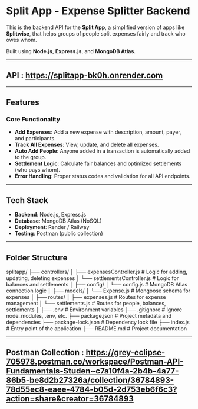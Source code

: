 # Split App - Expense Splitter Backend

This is the backend API for the **Split App**, a simplified version of apps like **Splitwise**, that helps groups of people split expenses fairly and track who owes whom.

Built using **Node.js**, **Express.js**, and **MongoDB Atlas**.

---
## API : https://splitapp-bk0h.onrender.com
---

## Features

### Core Functionality
- **Add Expenses**: Add a new expense with description, amount, payer, and participants.
- **Track All Expenses**: View, update, and delete all expenses.
- **Auto Add People**: Anyone added in a transaction is automatically added to the group.
- **Settlement Logic**: Calculate fair balances and optimized settlements (who pays whom).
- **Error Handling**: Proper status codes and validation for all API endpoints.

---

## Tech Stack

- **Backend**: Node.js, Express.js
- **Database**: MongoDB Atlas (NoSQL)
- **Deployment**: Render / Railway
- **Testing**: Postman (public collection)

---

## Folder Structure

splitapp/
├── controllers/
│   ├── expensesController.js       # Logic for adding, updating, deleting expenses
│   └── settlementsController.js    # Logic for balances and settlements
│
├── config/
│   └── config.js                  # MongoDB Atlas connection logic
│
├── models/
│   └── Expense.js                  # Mongoose schema for expenses
│
├── routes/
│   ├── expenses.js                 # Routes for expense management
│   └── settlements.js              # Routes for people, balances, settlements
│
├── .env                            # Environment variables 
├── .gitignore                      # Ignore node_modules, .env, etc.
├── package.json                    # Project metadata and dependencies
├── package-lock.json               # Dependency lock file
├── index.js                        # Entry point of the application
├── README.md                       # Project documentation

---

## Postman Collection : https://grey-eclipse-705978.postman.co/workspace/Postman-API-Fundamentals-Studen~c7a10f4a-2b4b-4a77-86b5-be8d2b27326a/collection/36784893-78d55ec8-eaee-4784-b05d-2d753eb6f6c3?action=share&creator=36784893
